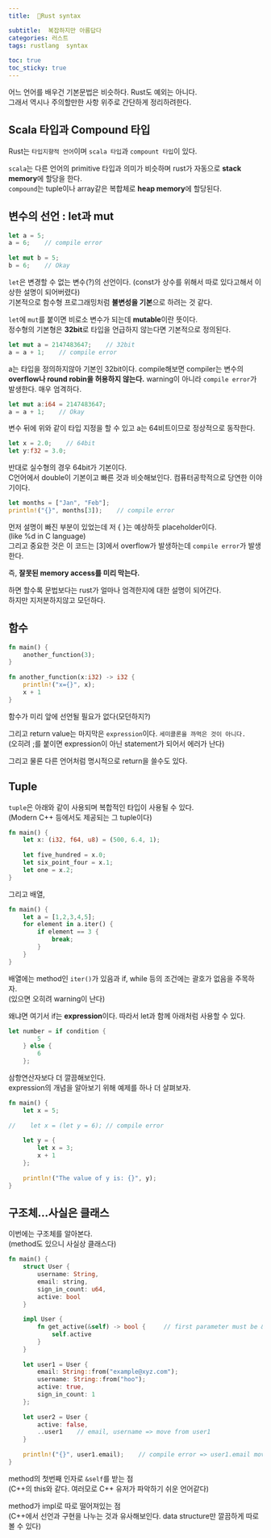 ```yaml
---
title:  🦀Rust syntax

subtitle:  복잡하지만 아름답다
categories: 러스트 
tags: rustlang  syntax
 
toc: true
toc_sticky: true
---
```


  
  
어느 언어를 배우건 기본문법은 비슷하다. Rust도 예외는 아니다.  
그래서 역시나 주의할만한 사항 위주로 간단하게 정리하려한다.  
  
  
## Scala 타입과 Compound 타입  
Rust는 `타입지향적 언어`이며 `scala 타입`과 `compount 타입`이 있다.  
  
`scala`는 다른 언어의 primitive 타입과 의미가 비슷하며 rust가 자동으로 **stack memory**에 할당을 한다.  
`compound`는 tuple이나 array같은 복합체로 **heap memory**에 할당된다.  
  
  
## 변수의 선언 : let과 mut  
```rust  
let a = 5;  
a = 6;    // compile error  
  
let mut b = 5;  
b = 6;    // Okay  
```  
  
`let`은 변경할 수 없는 변수(?)의 선언이다. (const가 상수를 위해서 따로 있다고해서 이상한 설명이 되어버렸다)  
기본적으로 함수형 프로그래밍처럼 **불변성을 기본**으로 하려는 것 같다.  
  
`let`에 `mut`를 붙이면 비로소 변수가 되는데 **mutable**이란 뜻이다.  
정수형의 기본형은 **32bit**로 타입을 언급하지 않는다면 기본적으로 정의된다.  
  
```rust  
let mut a = 2147483647;    // 32bit  
a = a + 1;    // compile error  
```  
  
a는 타입을 정의하지않아 기본인 32bit이다. compile해보면 compiler는 변수의 **overflow나 round robin을 허용하지 않는다.** warning이 아니라 `compile error`가 발생한다. 매우 엄격하다.  
  
```rust  
let mut a:i64 = 2147483647;  
a = a + 1;    // Okay  
```  
  
변수 뒤에 위와 같이 타입 지정을 할 수 있고 a는 64비트이므로 정상적으로 동작한다.  
  
```rust  
let x = 2.0;    // 64bit  
let y:f32 = 3.0;  
```  
  
반대로 실수형의 경우 64bit가 기본이다.  
C언어에서 double이 기본이고 빠른 것과 비슷해보인다. 컴퓨터공학적으로 당연한 이야기이다.  
  
```rust  
let months = ["Jan", "Feb"];  
println!("{}", months[3]);    // compile error  
```  
  
먼저 설명이 빠진 부분이 있었는데 저 { }는 예상하듯 placeholder이다.  
(like %d in C language)  
그리고 중요한 것은 이 코드는 [3]에서 overflow가 발생하는데 `compile error`가 발생한다.  
  
즉, **잘못된 memory access를 미리 막는다.**  
  
하면 할수록 문법보다는 rust가 얼마나 엄격한지에 대한 설명이 되어간다.  
하지만 지저분하지않고 모던하다.  
  
  
## 함수  
```rust  
fn main() {  
    another_function(3);  
}  
  
fn another_function(x:i32) -> i32 {  
    println!("x={}", x);  
    x + 1  
}  
```  
  
함수가 미리 앞에 선언될 필요가 없다(모던하지?)  
  
그리고 return value는 마지막은 `expression`이다. `세미콜론을 까먹은 것이 아니다.`  
(오히려 ;를 붙이면 expression이 아닌 statement가 되어서 에러가 난다)  
  
그리고 물론 다른 언어처럼 명시적으로 return을 쓸수도 있다.  
  
  
## Tuple  
`tuple`은 아래와 같이 사용되며 복합적인 타입이 사용될 수 있다.  
(Modern C++ 등에서도 제공되는 그 tuple이다)  
  
```rust  
fn main() {  
    let x: (i32, f64, u8) = (500, 6.4, 1);  
  
    let five_hundred = x.0;  
    let six_point_four = x.1;  
    let one = x.2;  
}  
```  
  
그리고 배열,  
```rust  
fn main() {  
    let a = [1,2,3,4,5];  
    for element in a.iter() {  
        if element == 3 {  
            break;  
        }  
    }  
}  
```  
  
배열에는 method인 `iter()`가 있음과 if, while 등의 조건에는 괄호가 없음을 주목하자.  
(있으면 오히려 warning이 난다)  
  
왜냐면 여기서 if는 **expression**이다. 따라서 let과 함께 아래처럼 사용할 수 있다.  
  
```rust  
let number = if condition {  
        5  
    } else {  
        6  
    };  
```  
  
삼항연산자보다 더 깔끔해보인다.  
expression의 개념을 알아보기 위해 예제를 하나 더 살펴보자.  
  
``` rust  
fn main() {  
    let x = 5;  
  
//    let x = (let y = 6); // compile error  
  
    let y = {  
        let x = 3;  
        x + 1  
    };  
  
    println!("The value of y is: {}", y);  
}  
```  
  
  
## 구조체…사실은 클래스  
이번에는 구조체를 알아본다.  
(method도 있으니 사실상 클래스다)  
  
```rust  
fn main() {  
    struct User {  
        username: String,  
        email: string,  
        sign_in_count: u64,  
        active: bool  
    }  
  
    impl User {  
        fn get_active(&self) -> bool {     // first parameter must be &self  
            self.active  
        }  
    }  
  
    let user1 = User {  
        email: String::from("example@xyz.com");  
        username: String::from("hoo");  
        active: true,  
        sign_in_count: 1  
    };  
  
    let user2 = User {  
        active: false,  
        ..user1    // email, username => move from user1  
    }  
  
    println!("{}", user1.email);    // compile error => user1.email move  
}  
```  
  
method의 첫번째 인자로 `&self`를 받는 점  
(C++의 this와 같다. 여러모로 C++ 유저가 파악하기 쉬운 언어같다)  
  
method가 impl로 따로 떨어져있는 점  
(C++에서 선언과 구현을 나누는 것과 유사해보인다. data structure만 깔끔하게 따로 볼 수 있다)  
